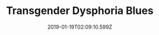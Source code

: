 ---
title: Transgender Dysphoria Blues
artist: Against Me!
date: 2019-01-19T02:09:10.599Z
cover: transgenderdysphoriablues_1024x1024.jpg
styles:
  - Punk
  - Punk Rock
links:
  spotify: https://play.spotify.com/album/4MuH5XuLZFuDc6kB2CSapu
  youtube: https://music.youtube.com/playlist?list=OLAK5uy_kBaa-uBceakPSPlOB_pgHaJ0Z_0_hAHDI
  applemusic: https://itunes.apple.com/us/album/transgender-dysphoria-blues/1210620116?uo=4
  soundcloud: ""
  bandcamp: ""
  googleplay: https://play.google.com/music/m/Bsfdh2vfcptmmabxewzwbht3ray?signup_if_needed=1
  deezer: https://www.deezer.com/album/15489828
---